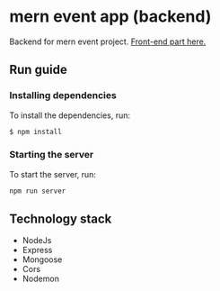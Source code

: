 # mern event app (backend)
Backend for mern event project. [Front-end part here.](https://github.com/xurm0vi4/event-app-frontend)

## Run guide

### Installing dependencies
To install the dependencies, run:
```sh
$ npm install
```

### Starting the server
To start the server, run:
```sh
npm run server
```

## Technology stack
- NodeJs
- Express
- Mongoose
- Cors
- Nodemon
